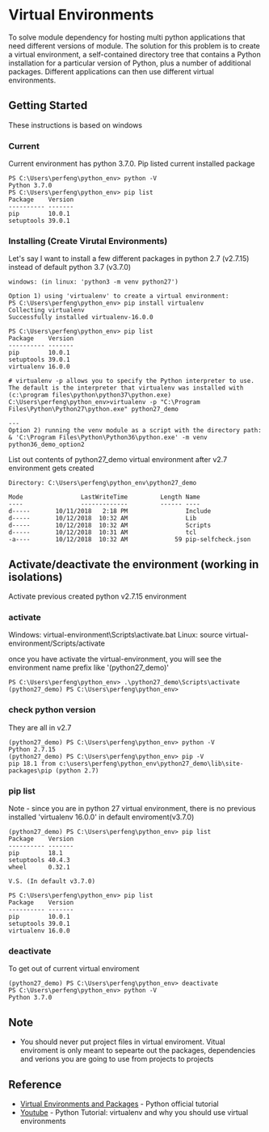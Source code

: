 # Virtual Environments
To solve module dependency for hosting multi python applications that need different versions of module. The solution for this problem is to create a virtual environment, a self-contained directory tree that contains a Python installation for a particular version of Python, plus a number of additional packages.
Different applications can then use different virtual environments.

## Getting Started

These instructions is based on windows

### Current

Current environment has python 3.7.0. Pip listed current installed package

```
PS C:\Users\perfeng\python_env> python -V
Python 3.7.0
PS C:\Users\perfeng\python_env> pip list
Package    Version
---------- -------
pip        10.0.1
setuptools 39.0.1
```

### Installing (Create Virutal Environments)

Let's say I want to install a few different packages in python 2.7 (v2.7.15) instead of default python 3.7 (v3.7.0)

```
windows: (in linux: 'python3 -m venv python27')

Option 1) using 'virtualenv' to create a virtual environment:
PS C:\Users\perfeng\python_env> pip install virtualenv
Collecting virtualenv
Successfully installed virtualenv-16.0.0

PS C:\Users\perfeng\python_env> pip list
Package    Version
---------- -------
pip        10.0.1
setuptools 39.0.1
virtualenv 16.0.0

# virtualenv -p allows you to specify the Python interpreter to use. The default is the interpreter that virtualenv was installed with (c:\program files\python\python37\python.exe)
C:\Users\perfeng\python_env>virtualenv -p "C:\Program Files\Python\Python27\python.exe" python27_demo

---
Option 2) running the venv module as a script with the directory path:
& 'C:\Program Files\Python\Python36\python.exe' -m venv python36_demo_option2

```

List out contents of python27_demo virtual environment after v2.7 environment gets created

```
Directory: C:\Users\perfeng\python_env\python27_demo

Mode                LastWriteTime         Length Name
----                -------------         ------ ----
d-----       10/11/2018   2:18 PM                Include
d-----       10/12/2018  10:32 AM                Lib
d-----       10/12/2018  10:32 AM                Scripts
d-----       10/12/2018  10:31 AM                tcl
-a----       10/12/2018  10:32 AM             59 pip-selfcheck.json
```

## Activate/deactivate the environment (working in isolations)

Activate previous created python v2.7.15 environment

### activate

Windows: virtual-environment\Scripts\activate.bat
Linux: source virtual-environment/Scripts/activate

once you have activate the virtual-environment, you will see the environment name prefix like '(python27_demo)'
```
PS C:\Users\perfeng\python_env> .\python27_demo\Scripts\activate
(python27_demo) PS C:\Users\perfeng\python_env>
```

### check python version

They are all in v2.7

```
(python27_demo) PS C:\Users\perfeng\python_env> python -V
Python 2.7.15
(python27_demo) PS C:\Users\perfeng\python_env> pip -V
pip 18.1 from c:\users\perfeng\python_env\python27_demo\lib\site-packages\pip (python 2.7)
```

### pip list 
Note - since you are in python 27 virtual environment, there is no previous installed 'virtualenv 16.0.0' in default enviroment(v3.7.0)
```
(python27_demo) PS C:\Users\perfeng\python_env> pip list
Package    Version
---------- -------
pip        18.1
setuptools 40.4.3
wheel      0.32.1

V.S. (In default v3.7.0)

PS C:\Users\perfeng\python_env> pip list
Package    Version
---------- -------
pip        10.0.1
setuptools 39.0.1
virtualenv 16.0.0

```

### deactivate
To get out of current virtual enviroment
```
(python27_demo) PS C:\Users\perfeng\python_env> deactivate
PS C:\Users\perfeng\python_env> python -V
Python 3.7.0
```

## Note
* You should never put project files in virtual enviroment. Vitual enviroment is only meant to sepearte out the packages, dependencies and verions you are going to use from projects to projects

## Reference

* [Virtual Environments and Packages](https://docs.python.org/3.7/tutorial/venv.html#creating-virtual-environments) - Python official tutorial
* [Youtube](https://www.youtube.com/watch?v=N5vscPTWKOk) - Python Tutorial: virtualenv and why you should use virtual environments


